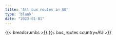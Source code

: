 ```yaml
---
title: 'All bus routes in AU'
type: 'blank'
date: "2023-01-01"
---
```


{{< breadcrumbs >}}
{{< bus_routes country=AU >}}
